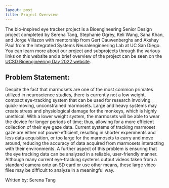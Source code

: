 ```yaml
---
layout: post
title: Project Overview
---
```

The bio-inspired eye tracker project is a Bioengineering Senior Design project completed by Serena Tang, Stephanie Ogrey, Keli Wang, Sana Khan, and Jorge Villazon with mentorship from Gert Cauwenberghs and Akshay Paul from the Integrated Systems Neuralengineering Lab at UC San Diego. You can learn more about our project and subprojects through the various links on this website and a brief overview of the project can be seen on the [UCSD Bioengineering Day 2022 website](https://sites.google.com/ucsd.edu/beday2022/poster-session-1-1030am-12pm/group-17-bio-inspired-eye-tracker). 


## Problem Statement: 

Despite the fact that marmosets are one of the most common primates utilized in neuroscience studies, there is currently not a low weight, compact eye-tracking system that can be used for research involving quick-moving, unconstrained marmosets. Large and heavy systems may create stress and physiological damage for the monkeys, which is highly unethical. With a lower weight system, the marmosets will be able to wear the device for longer periods of time; thus, allowing for a more efficient collection of their eye gaze data. Current systems of tracking marmoset gaze are either not power-efficient, resulting in shorter experiments and less data acquisition, or too large for the marmosets to carry and move around, reducing the accuracy of data acquired from marmosets interacting with their environments. A further aspect of this problem is ensuring that the eye tracking data can be analyzed in a reliable, user-friendly manner. Although many current eye-tracking systems output videos taken from a standard camera onto an SD card or use other means, these large video files may be difficult to analyze in a meaningful way.





Written by: Serena Tang
